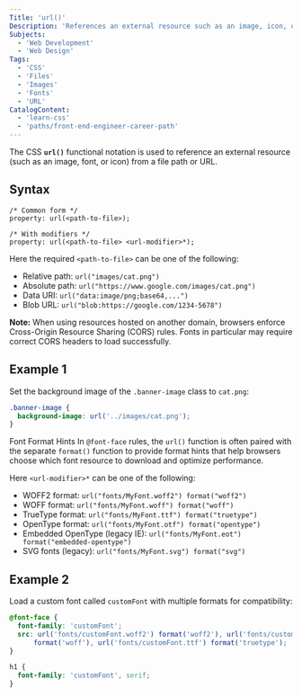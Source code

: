 ```yaml
---
Title: 'url()'
Description: 'References an external resource such as an image, icon, or other asset provided by the file path or URL.'
Subjects:
  - 'Web Development'
  - 'Web Design'
Tags:
  - 'CSS'
  - 'Files'
  - 'Images'
  - 'Fonts'
  - 'URL'
CatalogContent:
  - 'learn-css'
  - 'paths/front-end-engineer-career-path'
---
```


The CSS **`url()`** functional notation is used to reference an external resource (such as an image, font, or icon) from a file path or URL.

## Syntax

```pseudo
/* Common form */
property: url(<path-to-file>);

/* With modifiers */
property: url(<path-to-file> <url-modifier>*);
```

Here the required `<path-to-file>` can be one of the following:

- Relative path: `url("images/cat.png")`
- Absolute path: `url("https://www.google.com/images/cat.png")`
- Data URI: `url("data:image/png;base64,...")`
- Blob URL: `url("blob:https://google.com/1234-5678")`

**Note:** When using resources hosted on another domain, browsers enforce Cross-Origin Resource Sharing (CORS) rules. Fonts in particular may require correct CORS headers to load successfully.

## Example 1

Set the background image of the `.banner-image` class to `cat.png`:

```css
.banner-image {
  background-image: url('../images/cat.png');
}
```

Font Format Hints
In `@font-face` rules, the `url()` function is often paired with the separate `format()` function to provide format hints that help browsers choose which font resource to download and optimize performance.

Here `<url-modifier>*` can be one of the following:

- WOFF2 format: `url("fonts/MyFont.woff2") format("woff2")`
- WOFF format: `url("fonts/MyFont.woff") format("woff")`
- TrueType format: `url("fonts/MyFont.ttf") format("truetype")`
- OpenType format: `url("fonts/MyFont.otf") format("opentype")`
- Embedded OpenType (legacy IE): `url("fonts/MyFont.eot") format("embedded-opentype")`
- SVG fonts (legacy): `url("fonts/MyFont.svg") format("svg")`

## Example 2

Load a custom font called `customFont` with multiple formats for compatibility:

```css
@font-face {
  font-family: 'customFont';
  src: url('fonts/customFont.woff2') format('woff2'), url('fonts/customFont.woff')
      format('woff'), url('fonts/customFont.ttf') format('truetype');
}

h1 {
  font-family: 'customFont', serif;
}
```
